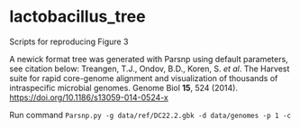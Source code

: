 # lactobacillus_tree
Scripts for reproducing Figure 3

A newick format tree was generated with Parsnp using default parameters, see citation below:
Treangen, T.J., Ondov, B.D., Koren, S. *et al*. The Harvest suite for rapid core-genome alignment and visualization of thousands of intraspecific microbial genomes. Genome Biol **15**, 524 (2014). https://doi.org/10.1186/s13059-014-0524-x

Run command
```Parsnp.py -g data/ref/DC22.2.gbk -d data/genomes -p 1 -c```
